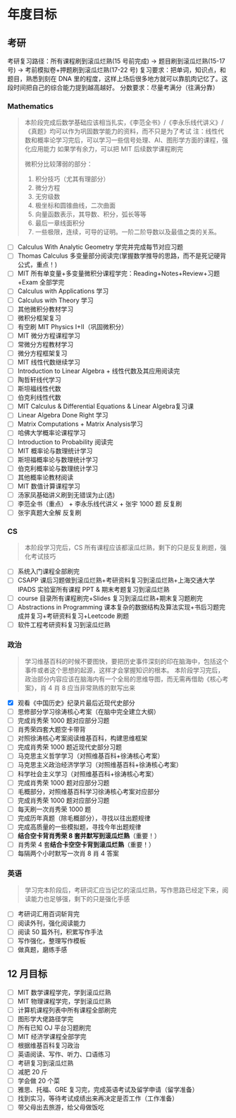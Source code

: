 # 年度目标

## 考研

考研复习路径：所有课程刷到滚瓜烂熟(15 号前完成) -> 题目刷到滚瓜烂熟(15-17 号) -> 考前模拟卷+押题刷到滚瓜烂熟(17-22 号)
复习要求：把单词，知识点，和题目，熟悉到刻在 DNA 里的程度，这样上场后很多地方就可以靠肌肉记忆了。这段时间把自己的综合能力提到越高越好。
分数要求：尽量考满分（往满分靠）

### Mathematics

> 本阶段完成后数学基础应该相当扎实，《李范全书》/《李永乐线代讲义》/《真题》均可以作为巩固数学能力的资料，而不只是为了考试
> 注：线性代数和概率论学习完后，可以学习一些信号处理、AI、图形学方面的课程，强化应用能力
> 如果学有余力，可以把 MIT 后续数学课程刷完
>
> 微积分比较薄弱的部分：
> 1. 积分技巧（尤其有理部分）
> 2. 微分方程
> 3. 无穷级数
> 4. 极坐标和圆锥曲线，二次曲面
> 5. 向量函数表示，其导数、积分，弧长等等
> 6. 最后一章线面积分
> 7. 一些极限，连续，可导的证明。一阶二阶导数以及最值之类的关系。

- [ ] Calculus With Analytic Geometry 学完并完成每节对应习题
- [ ] Thomas Calculus 多变量部分阅读完(掌握数学推导的思路，而不是死记硬背公式，重点！)
- [ ] MIT 所有单变量+多变量微积分课程学完：Reading+Notes+Review+习题+Exam 全部学完
- [ ] Calculus with Applications 学习
- [ ] Calculus with Theory 学习
- [ ] 其他微积分教材学习
- [ ] 微积分框架复习
- [ ] 有空刷 MIT Physics I+II（巩固微积分）
- [ ] MIT 微分方程课程学习
- [ ] 常微分方程教材学习
- [ ] 微分方程框架复习
- [ ] MIT 线性代数继续学习
- [ ] Introduction to Linear Algebra + 线性代数及其应用阅读完
- [ ] 陶哲轩线代学习
- [ ] 斯坦福线性代数
- [ ] 伯克利线性代数
- [ ] MIT Calculus & Differential Equations & Linear Algebra复习课
- [ ] Linear Algebra Done Right 学习
- [ ] Matrix Computations + Matrix Analysis学习
- [ ] 哈佛大学概率论课程学习
- [ ] Introduction to Probability 阅读完
- [ ] MIT 概率论与数理统计学习
- [ ] 斯坦福概率论与数理统计学习
- [ ] 伯克利概率论与数理统计学习
- [ ] 其他概率论教材阅读
- [ ] MIT 数值计算课程学习
- [ ] 汤家凤基础讲义刷到无错误为止(选)
- [ ] 李范全书（重点） + 李永乐线代讲义 + 张宇 1000 题 反复刷
- [ ] 张宇真题大全解 反复刷

### CS

> 本阶段学习完后，CS 所有课程应该都滚瓜烂熟，剩下的只是反复刷题，强化考试技巧

- [ ] 系统入门课程全部刷完
- [ ] CSAPP 课后习题做到滚瓜烂熟+考研资料复习到滚瓜烂熟+上海交通大学 IPADS 实验室所有课程 PPT & 期末考题复习到滚瓜烂熟
- [ ] course 目录所有课程刷完+Slides 复习到滚瓜烂熟+期末复习题刷完
- [ ] Abstractions in Programming 课本复杂的数据结构及算法实现+书后习题完成并复习+考研资料复习+Leetcode 刷题
- [ ] 软件工程考研资料复习到滚瓜烂熟
 
### 政治

> 学习维基百科的时候不要图快，要把历史事件深刻的印在脑海中，包括这个事件或者这个思想的起源，这样才会掌握知识的根本。
> 本阶段学习完后，政治部分内容应该在脑海内有一个全局的思维导图，而无需再借助《核心考案》，肖 4 肖 8 应当非常熟练的默写出来

- [x] 观看《中国历史》纪录片最后近现代史部分
- [ ] 思修部分学习徐涛核心考案（在脑中完全建立大纲）
- [ ] 完成肖秀荣 1000 题对应部分习题
- [ ] 肖秀荣四套大题空卡带背
- [ ] 对照徐涛核心考案阅读维基百科，构建思维框架
- [ ] 完成肖秀荣 1000 题近现代史部分习题
- [ ] 马克思主义哲学学习（对照维基百科+徐涛核心考案）
- [ ] 马克思主义政治经济学学习（对照维基百科+徐涛核心考案）
- [ ] 科学社会主义学习（对照维基百科+徐涛核心考案）
- [ ] 完成肖秀荣 1000 题对应部分习题
- [ ] 毛概部分，对照维基百科学习徐涛核心考案对应部分
- [ ] 完成肖秀荣 1000 题对应部分习题
- [ ] 每天刷一次肖秀荣 1000 题
- [ ] 完成历年真题（除毛概部分），寻找以往出题规律
- [ ] 完成高质量的一些模拟题，寻找今年出题规律
- [ ] **结合空卡背肖秀荣 8 套并默写到滚瓜烂熟**（重要！）
- [ ] 肖秀荣 4 套**结合卡空空卡背到滚瓜烂熟**（重要！）
- [ ] 每隔两个小时默写一次肖 8 肖 4 答案

### 英语

> 学习完本阶段后，考研词汇应当记忆的滚瓜烂熟，写作思路已经定下来，阅读能力也足够强，剩下的只是强化手感

- [ ] 考研词汇用百词斩背完
- [ ] 阅读外刊，强化阅读能力
- [ ] 阅读 50 篇外刊，积累写作手法
- [ ] 写作强化，整理写作模板
- [ ] 做真题，磨练手感

## 12 月目标

- [ ] MIT 数学课程学完，学到滚瓜烂熟
- [ ] MIT 物理课程学完，学到滚瓜烂熟
- [ ] 计算机课程列表中所有课程全部刷完
- [ ] 图形学大佬路径学完
- [ ] 所有已知 OJ 平台习题刷完
- [ ] MIT 经济学课程全部学完
- [ ] 根据维基百科复习政治
- [ ] 英语阅读、写作、听力、口语练习
- [ ] 考研复习到滚瓜烂熟
- [ ] 减肥 20 斤
- [ ] 学会做 20 个菜
- [ ] 雅思、托福、GRE 复习完，完成英语考试及留学申请（留学准备）
- [ ] 找到实习，等待考试成绩出来再决定是否工作（工作准备）
- [ ] 带父母出去旅游，给父母做饭吃
